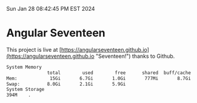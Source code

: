 Sun Jan 28 08:42:45 PM EST 2024

# Angular Seventeen


This project is live at [https://angularseventeen.github.io](https://angularseventeen.github.io "Seventeen!") thanks to Github.

```bash
System Memory
               total        used        free      shared  buff/cache   available
Mem:            15Gi       6.7Gi       1.0Gi       777Mi       8.7Gi       8.6Gi
Swap:          8.0Gi       2.1Gi       5.9Gi
System Storage
394M	.
```
